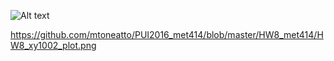 

![Alt text](/HW8_xy1002_plot.png?raw=true "Optional Title")


https://github.com/mtoneatto/PUI2016_met414/blob/master/HW8_met414/HW8_xy1002_plot.png
